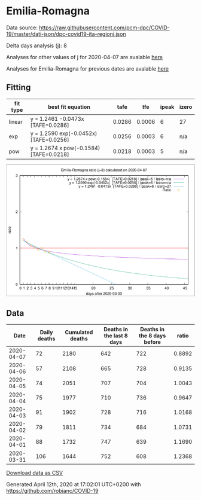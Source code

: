 # Emilia-Romagna

Data source: https://raw.githubusercontent.com/pcm-dpc/COVID-19/master/dati-json/dpc-covid19-ita-regioni.json

Delta days analysis (j): 8

Analyses for other values of j for 2020-04-07 are avalable [here](../2020-04-07/README.md)

Analyses for Emilia-Romagna for previous dates are avalable [here](../README.md)

## Fitting 
|fit type|best fit equation|tafe|tfe|ipeak|izero|
|-------|-----|--------|------|---|---|
|linear|y = 1.2461 -0.0473x  [TAFE=0.0286]|0.0286|0.0006|6|27|
|exp|y = 1.2590 exp(-0.0452x)  [TAFE=0.0256]|0.0256|0.0003|6|n/a|
|pow|y = 1.2674 x pow(-0.1584)  [TAFE=0.0218]|0.0218|0.0003|5|n/a|

![Plot](COVID-19_emilia-romagna_j8_2020-04-07.png)

## Data
|Date|Daily deaths|Cumulated deaths|Deaths in the last 8 days|Deaths in the 8 days before|ratio|
|----|----------|-----------|-------|--------------------|-----|
|2020-04-07|72|2180|642|722|0.8892|
|2020-04-06|57|2108|665|728|0.9135|
|2020-04-05|74|2051|707|704|1.0043|
|2020-04-04|75|1977|710|736|0.9647|
|2020-04-03|91|1902|728|716|1.0168|
|2020-04-02|79|1811|734|684|1.0731|
|2020-04-01|88|1732|747|639|1.1690|
|2020-03-31|106|1644|752|608|1.2368|

[Download data as CSV](COVID-19_emilia-romagna_j8_2020-04-07.csv)

Generated April 12th, 2020 at 17:02:01 UTC+0200 with https://github.com/robianc/COVID-19
